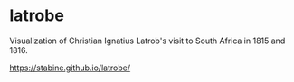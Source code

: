 # latrobe
Visualization of Christian Ignatius Latrob's visit to South Africa in 1815 and 1816.

https://stabine.github.io/latrobe/
